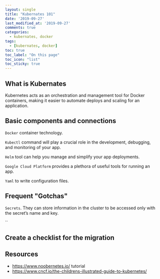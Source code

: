 ```yaml
---
layout: single
title: "Kubernates 101"
date: '2019-09-27'
last_modified_at: '2019-09-27'
comments: true
categories:
  - kubernates, docker
tags:
  - [kubernates, docker]
toc: true
toc_label: "On this page"
toc_icon: "list"
toc_sticky: true
---
```


## What is Kubernates

Kubernetes acts as an orchestration and management tool for Docker containers, making it easier to automate deploys and scaling for an application.

## Basic components and connections

`Docker` container technology.

`Kubectl` command will play a crucial role in the development, debugging, and monitoring of your app.

`Helm` tool can help you manage and simplify your app deployments.

`Google Cloud Platform` provides a plethora of useful tools for running an app.

`Yaml` to write configuration files.

## Frequent "Gotchas"

`Secrets`. They can store information in the cluster to be accessed only with the secret’s name and key.

``

## Create a checklist for the migration

## Resources

- https://www.noobernetes.io/ tutorial
- https://www.cncf.io/the-childrens-illustrated-guide-to-kubernetes/